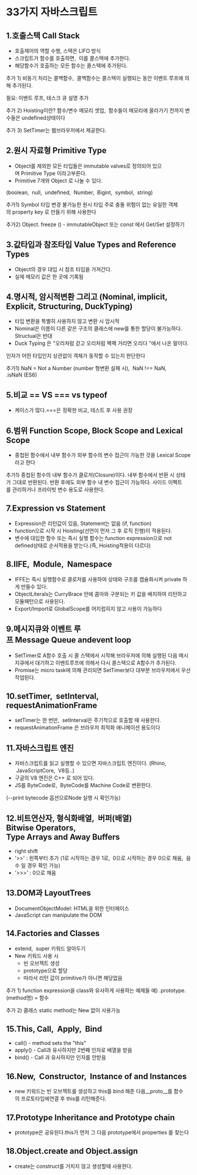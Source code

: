 # **33가지 자바스크립트**

## 1.**호출스택 Call Stack**

* 호출제어의 역할 수행, 스택은 LlFO 방식
* 스크립트가 함수를 호출하면,  이를 콜스택에 추가한다.
* 해당함수가 호출하는 모든 함수는 콜스택에 추가된다.

추가 1) 비동기 처리는 콜백함수,  콜백함수는 콜스택이 실행되는 동안 이벤트 루프에 의해 추가된다.

필요: 이벤트 루프, 테스크 큐 설명 추가

추가 2) Hoisting이란?
함수/변수 메모리 셋업,  함수들이 메모리에 올라가기 전까지 변수들은 undefined상태이다

추가 3) SetTimer는 웹브라우저에서 제공한다.

## 2.**원시 자료형 Primitive Type**

* Object를 제외한 모든 타입들은 immutable valves로 정의되어 있으며 Primitive Type 이라고부른다.
* Primitive 7개와 Object 로 나눌 수 있다.

(boolean,  null,  undefined,  Number,  Bigint,  symbol,  string)

추가1) Symbol 타입 변경 불가능한 원시 타입
주로 충돌 위험이 없는 유일한 객체의 property key 로 만들기 위해 사용한다

추가2) Object. freeze () - immutableObject
또는 const 에서 Get/Set 설정하기

## 3.**값타입과 참조타입 Value Types and Reference Types**

* Object의 경우 대입 시 참조 타입을 가져간다.
* 실제 메모리 값은 한 곳에 기록됨

## 4.**명시적, 암시적변환 그리고 (Nominal, implicit, Explicit, Structuring, DuckTyping)**

* 타입 변환을 특별히 사용하지 않고 변환 시 암시적
* Nominal은 이름이 다른 같은 구조의 클래스에 new를 통한 할당이 불가능하다. Structual은 반대
* Duck Typing 은 "오리처럼 걷고 오리처럼 꽥꽥 거리면 오리다 "에서 나온 말이다.

인자가 어떤 타입인지 상관없이 객체가 동작할 수 있는지 판단한다

추가1) NaN = Not a Number (number 형변환 실패 시),  NaN !== NaN, .isNaN (ES6)

## 5.**비교 == VS === vs typeof**

* 케이스가 많다.===은 정확한 비교, 테스트 후 사용 권장

## 6.**범위 Function Scope, Block Scope and Lexical Scope**

* 중첩된 함수에서 내부 함수가 외부 함수의 변수 접근이 가능한 것을 Lexical Scope라고 한다

추가1) 중첩된 함수의 내부 함수가 클로저(Closure)이다.
내부 함수에서 반환 시 상태가 그대로 반환된다. 반환 후에도 외부 함수 내 변수 접근이 가능하다.
사이드 이펙트를 관리하거나 프라이빗 변수 용도로 사용한다.

## 7.**Expression vs Statement**

* Expression은 리턴값이 있음, Statement는 없음 (if, function)
* function으로 시작 시 Hoisting(선언이 먼저 그 후 로직 진행)이 적용된다.
* 변수에 대입한 함수 또는 즉시 실행 함수는 function expression으로 not defined상태로 순서적용을 받는다.(즉, Hoisting적용이 다르다)

## 8.**IIFE,  Module,  Namespace**

* IFFE는 즉시 실행함수로 클로저를 사용하여 상태와 구조를 캡슐화시켜 private 하게 만들수 있다.
* ObjectLiterals는 CurryBrace 안에 콤마와 구분되는 키 값을 배치하여 리턴하고 모듈패턴으로 사용된다.
* Export/Import로 GlobalScope를 어지럽히지 않고 사용이 가능하다

## 9.**메시지큐와 이벤트 루프 Message Queue andevent loop**

* SetTimer로 A함수 호출 시 콜 스택에서 시작해 브라우저에 의해 실행된 다음 메시지큐에서 대기하고 이벤트루프에 의해서 다시 콜스택으로 A함수가 추가된다.
* Promise는 micro task에 의해 관리되면 SetTimer보다 대부분 브라우저에서 우선 작업된다.

## 10.**setTimer,  setInterval, requestAnimationFrame**

* setTimer는 한 번만,  setInterval은 주기적으로 호출할 때 사용한다.
* requestAnimationFrame 은 브라우저 최적화 애니메이션 용도이다

## 11.**자바스크립트 엔진**

* 자바스크립트를 읽고 실행할 수 있으면 자바스크립트 엔진이다. (Rhino,  JavaScriptCore,  V8등..)
* 구글의 V8 엔진은 C++ 로 되어 있다.
* JS를 ByteCode로,  ByteCode를 Machine Code로 변환한다.

(--print bytecode 옵션으로Node 실행 시 확인가능)

## 12.**비트연산자, 형식화배열,  버퍼(배열) Bitwise Operators, Type Arrays and Away Buffers**

* right shift
* '>>' : 왼쪽부터 추가 (1로 시작하는 경우 1로,  0으로 시작하는 경우 0으로 채움,  음수 일 경우 확인 가능)
* '>>>' : 0으로 채움

## 13.**DOM과 LayoutTrees**

* DocumentObjectModel: HTML을 위한 인터페이스
* JavaScript can manipulate the DOM

## 14.**Factories and Classes**

* extend,  super 키워드 알아두기
* New 키워드 사용 시
  + 빈 오브젝트 생성
  + prototype으로 할당
  + 따라서 리턴 값이 primitive가 아니면 해당없음

추가 1) function expression을 class와 유사하게 사용하는 예제들 예) .prototype.(method명) = 함수

추가 2) 클래스 static method는 New 없이 사용가능

## 15.**This, Call,  Apply,  Bind**

* call() - method sets the "this"
* apply() - Call과 유사하지만 2번째 인자로 배열을 받음
* bind() - Call 과 유사하지만 인자를 안받음

## 16.**New,  Constructor,  Instance of and Instances**

* new 키워드는 빈 오브젝트를 생성하고 this를 bind 해준 다음__proto__를 함수의 프로토타입에연결 후 this를 리턴해준다.

## 17.**Prototype Inheritance and Prototype chain**

* prototype은 공유된다.this가 먼저 그 다음 prototype에서 properties 를 찾는다

## 18.**Object.create and Object.assign**

* create는 construct를 거치지 않고 생성할때 사용한다.

